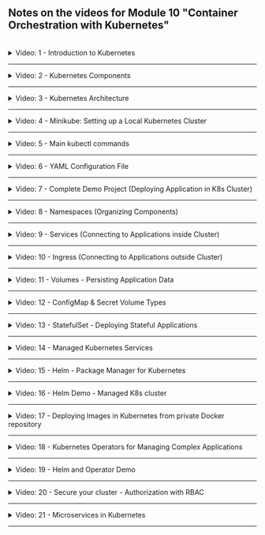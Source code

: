 ## Notes on the videos for Module 10 "Container Orchestration with Kubernetes"
<br />

<details>
<summary>Video: 1 - Introduction to Kubernetes</summary>
<br />

Kubernetes (aka K8s or Kube) is an open source container orchestration tool, developed by Google. It automates many processes involved in deploying, managing and scaling containerized applications.

It provides
- high availability or no downtime
- automatic scaling
- disaster recovery - Backup and Restore
- self-healing

</details>

*****

<details>
<summary>Video: 2 - Kubernetes Components</summary>
<br />

Main Kubernetes components worth knowing:
- Pod
- Service
- Ingress
- Config Map
- Secret
- Deployment
- Statefulset
- Volumes

### Pod
- Smallest unit of K8s
- An abstraction over container
- Usually 1 container per Pod (1 main container and n helper containers)
- Each Pod gets its own internal IP address (not each container)
- Pods are ephemeral (can die and be replaced)
- A new IP address is assigned on re-creation

### Service
- A permanent IP address that can be attached to a Pod
- Lifecycles of Service and Pod are not connected, so if a Pod crashes and gets re-created, the Service and its IP address will stay the same
- If Pods are replicated on multiple nodes, the Service can also serve as a loadbalancer for the Pods of the same type
- When creating a service you can specify its type:
  - Internal Service: By default, for example a database, which should not be accessible from outside
  - External Service: Application accessible through browser
- The address of an external Service is just `http://<node-ip>:<service-port>`

### Ingress
- Ingress is the entrypoint to your K8s cluster
- Request goes to Ingress first, which does the forwarding to the Service
- The address of the Ingress is `https://<my-app-domain>`

### ConfigMap & Secret
For external configuration, Kubernetes has these 2 components:
- ConfigMaps store non-confidential data in key-value pairs
- Secrets store sensitive data such as passwords or tokens. See [Managing Secrets](https://blog.aquasec.com/managing-kubernetes-secrets) for more information.
- Pods can consume ConfigMaps and Secrets 
  - as environment variables, 
  - CLI arguments 
  - or as config files in a Volume

### Volume
When a container crashes, K8s restarts the container but with a clean state. Meaning your data is lost!

- The Volume component attaches a physical storage on a hard drive to your Pod
- The storage could be either on a local server or outside the K8s cluster

Think of storage as an external hard drive plugged in to your K8s cluster. As a consequence, K8s doesn't manage any data persistence. So you are responsible for backing up, replicating the data etc.

### Deployment
A Deployment is a blueprint of Pods. By defining the number of replicas, K8s creates the Pods. The Service acts as a loadbalancer for the replicated Pods. Having load balanced replicas our setup is much more robust.

### StatefulSet
A StatefulSet is a blueprint for stateful applications, like databases etc. In addition to replicating features, StatefulSet makes sure database reads and writes are synchronized to avoid data inconsistencies.

### Layers of Abstraction
Deployment manages a\
-> ReplicaSet, which manages\
--> Pods, which are an abstraction of\
---> Containers

</details>

*****

<details>
<summary>Video: 3 - Kubernetes Architecture</summary>
<br />

A Kubernetes cluster consists of a set of machines, called "Nodes". There are two types of Nodes:
- **Worker Nodes** run the containerized applications. Each Node runs multiple Pods.
- **Control Planes** manage the Worker Nodes and their Pods in the cluster. Replicated over multiple machines.

### Worker Node
On each worker node 3 processes need to be installed:
- **Container Runtime:** responsible for running containers (e.g. containerd, CRI-O, Docker)
- **Kubelet:** Agent that makes sure containers are running in a Pod. Talks to underlying server (to get resources for Pod) and container runtime (to start containers in Pod)
- **Kube-Proxy:** A network proxy with intelligent forwarding of requests to the Pods (e.g. forwarding to a Pod running on the same Node to avoid network traffic)

### Control Plane
Control Planes makes global decisions about the cluster. They detect and respond to cluster events. On each control plane 4 processes need to be installed:
- **API server:** The cluster gateway - single entrypoint to the cluster. Acts as a gatekeeper for authentication, validating the request. Clients to interact with the API server are UI, API or CLI (kubectl).
- **Scheduler:** Decides on which Node a new Pod should be scheduled. Factors taken into account for scheduling decisions are resource requirements, hardware/software/ policy constraints, data locality, ... After having chosen the node, the Kubelet on that node does the actual work of running the Pod.
- **Controller Manager:** Detects state changes, like crashing of Pods, and tries to recover the cluster state as soon as possible. For that it makes request to the Scheduler to re-schedule those Pods.
- **etcd:** K8s' backing store for all cluster data. A consistent, high-available key-value store. Every change in the cluster gets saved or updated into it. All other processes like Scheduler, Controller Manager etc. do their work based on the data in etcd as well as communicate with each other through etcd store.

### Increase Cluster Capacity
To add more control plane nodes or worker nodes to the cluster, just get a fresh machine, install the required K8s processes on it and join it to the K8s cluster using a K8s command.

</details>

*****

<details>
<summary>Video: 4 - Minikube: Setting up a Local Kubernetes Cluster</summary>
<br />

### Minikube
Minikube implements a local K8s cluster. This is useful for local K8s application development. Control Plane and Worker processes run on one machine. You can run Minikube either as a container or virtual machine on your laptop.

#### Install Minikube (on Mac)
- [Installation Guide for Minikube](https://minikube.sigs.k8s.io/docs/start/)
- [Installation Guide for Kubectl](https://kubernetes.io/docs/tasks/tools/install-kubectl)

```sh
# using docker
brew update
brew install minikube
minikube start --driver=docker
minikube status

# using hyperkit
brew update
brew install hyperkit
brew install minikube
minikube start --vm-driver=hyperkit
minikube status

# kubectl has been installed as a dependency of minikube
# we don't have to install it separately
kubectl get nodes
```

</details>

*****

<details>
<summary>Video: 5 - Main kubectl commands</summary>
<br />

Kubectl is a CLI tool to interact with your K8s cluster. In order for kubectl to access a K8s cluster, it needs a kubeconfig file, which is created automatically when deploying your minikube cluster. By default, the config file is located at `~/.kube/config`. This location can be overridden by exporting an environment variable KUBECONFIG.

### Basic kubectl Commands

See [reference](https://kubernetes.io/docs/reference/kubectl/)

```sh
# list components
kubectl get all
kubectl get node(s)
kubectl get pod(s)
kubectl get service(s)
kubectl get deployment(s)
kubectl get replicaset(s)

# create components
kubectl create {k8s component} {name} {options}
kubectl create deployment nginx-depl --image=nginx

# edit / delete components
kubectl edit {k8s component} {name}
kubectl delete {k8s component} {name}
kubectl delete -f config-file.yaml

# debug pods
kubectl logs {pod-name}
kubectl describe {pod-name}

# enter the container
kubectl exec -it {pod-name} -- bash

# apply a configuration file
kubectl apply -f config-file.yaml

# create a configuration file
kubectl create deployment --image=nginx helloworld -o yaml --dry-run=client > helloworld-deployment.yaml

# export a configuration file
kubectl get deployment helloworld -o yaml > helloworld-deployment-orig.yaml 

# --- get help ---

kubectl options
kubectl help
kubectl create --help
kubectl create deployment --help

# metrics
kubectl top # returns current CPU and memory usage for a cluster’s pods or nodes, or for a particular pod or node if specified
```

</details>

*****

<details>
<summary>Video: 6 - YAML Configuration File</summary>
<br />

Kubernetes configuration/manifest files are declarative, i.e. they specify the desired state of a K8s component. Each configuration file has 3 parts:
- **metadata**
- **specification:** the attributes of "spec" are specific to the component kind
- **status:** automatically generated and added by K8s; K8s gets this information from etcd, which holds the current/actual state of any K8s component; if the actual state differs from the specified/desired state, K8s tries to fix that and reach the desired state

```yaml
apiVersion: apps/v1
kind: Deployment
metadata:
  name: devops-deployment
  labels:
    app: devops
spec:
  replicas: 1
  selector:
    matchLabels:
      app: devops
  template: # Pod configuration
    metadata:
      labels:
        app: devops
    spec:
      containers:
      - name: nginx
        image: nginx:1.16
        ports:
        - containerPort: 8080
status:
  availableReplicas: 1
  conditions:
  - lastTransitionTime: "2023-04-16T16:33:13Z"
    lastUpdateTime: "2023-04-16T16:33:13Z"
    message: Deployment has minimum availability.
    reason: MinimumReplicasAvailable
    status: "True"
    type: Available
  - lastTransitionTime: "2023-04-16T16:33:02Z"
    lastUpdateTime: "2023-04-16T16:33:13Z"
    message: ReplicaSet "tododevops-deployment-74b5b8bb9f" has successfully progressed.
    reason: NewReplicaSetAvailable
    status: "True"
    type: Progressing
  observedGeneration: 1
  readyReplicas: 1
  replicas: 1
  updatedReplicas: 1
```

The configuration of a Deployment is a bit special since it's an abstraction over Pod. Inside the Deployment spec we have the Pod configuration (own "metadata" and "spec" section = blueprint for Pod).

### Connecting components (Labels, Selectors & Ports)
Labels are key/value pairs that are attached to resources. The key and value can be randomly chosen. Via a selector the user can identify a set of resources (since labels do not provide uniqueness).

Connecting Deployment to Pods: The label of the Pod (in the template's metadata) is matched by the selector (matchedLabels) in the deployment spec.

Connecting Services to Deployments / Pods: The label of the Deployment and Pod is matched by the selector in the Service spec (the service must know which Pod belongs to it):

```yaml
apiVersion: v1
kind: Service
metadata: 
  name: devops-service
spec:
  selector:
    app: devops
  ports:
    - protocol: TCP
      port: 80
      targetPort: 8080
```

The `port` of a service specifies the port the service is listening on, whereas the `targetPort` defines the port the service is forwarding requests to. The `targetPort` of the service must match the `containerPort` of the Pod.

To see if a service is connected with the right pods, execute `kubectl describe service <service-name>` to see the endpoints of the service. The IP address of a Pod can be displayed with `kubectl get pod <pod-name> -o wide`.

To get the whole configuration file of a running deployment (and check the status information added by K8s), execute `kubectl get deployment <deployment-name> -o yaml > deployment-config-result.yaml` or `kubectl get deployment <deployment-name> -o yaml | less`.

</details>

*****

<details>
<summary>Video: 7 - Complete Demo Project (Deploying Application in K8s Cluster)</summary>
<br />

Overview:
- User updates entries in database via browser
- External service for Mongo Express as UI
- Internal service for MongoDB as database
- ConfigMap and Secret holds the MongoDB's endpoint (Service name of MongoDB) and credentials (user, pwd), which gets injected to MongoExpress Pod, so MongoExpress can connect to the DB

K8s Components needed in this setup:
- 2 Deployments / Pods
- 2 Services (1 internal, 1 external)
- 1 ConfigMap (holding internal service name needed by Mongo Express to connect to Mongo DB)
- 1 Secret (holding DB credentials needed by Mongo DB and Mongo Express)

Precondition: Minikube cluster is running on local machine (inside a Docker container).

### MongoDB Deployment
Create a file called `mongodb.yaml` with the following content:
```yaml
apiVersion: apps/v1
kind: Deployment
metadata:
  name: mongodb-deployment
  labels:
    app: mongodb
spec:
  replicas: 1
  selector:
    matchLabels:
      app: mongodb
  template:
    metadata:
      labels:
        app: mongodb
    spec:
      containers:
      - name: mongodb
        image: mongo
        ports:
        - containerPort: 27017
        env:
        - name: MONGO_INITDB_ROOT_USERNAME
          valueFrom:
            secretKeyRef:
              name: mongodb-secret
              key: mongo-root-username
        - name: MONGO_INITDB_ROOT_PASSWORD
          valueFrom:
            secretKeyRef:
              name: mongodb-secret
              key: mongo-root-password
```

We don't add the username and password as plaintext values to this file. Instead we create a secret holding these values and reference it.

### Secret
Create a file called `mongodb-secret.yaml` with the following content:
```yaml
apiVersion: v1
kind: Secret
metadata:
  name: mongodb-secret
type: Opaque
data:
  mongo-root-username: bW9uZ28=
  mongo-root-password: c2VjcmV0
```

The username and password strings are base64 encoded plain-text values. To get them enter the following commands in a shell:
```sh
echo -n 'mongo' | base64 # -n: suppresses the trailing newline character
# => bW9uZ28=
echo -n 'secret' | base64
# => c2VjcmV0
```

Because we reference the secret from within the deployment, the secret must exist when we create the deployment. So we create the secret first and then the deployment:
```sh
kubectl apply -f mongodb-secret.yaml
kubectl apply -f mongodb.yaml

# wait until the pod is ready
kubectl get pods --watch
#NAME                                  READY   STATUS              RESTARTS   AGE
#mongodb-deployment-5d966bd9d6-2ng9f   0/1     ContainerCreating   0          5s
#mongodb-deployment-5d966bd9d6-2ng9f   1/1     Running             0          55s
```

### Internal Service for MongoDB Pod
Append the following content to the `mongodb.yaml` file:
```yaml
--- # delimiter for multiple documents within one configuration yaml
apiVersion: v1
kind: Service
metadata: 
  name: mongodb-service
spec:
  selector:
    app: mongodb # must match the label of the pod
  ports:
    - protocol: TCP
      port: 27017
      targetPort: 27017 # must match the containerPort of the pod
```

Now re-apply the changes: `kubectl apply -f mongodb.yaml`.

### MongoExpress Deployment
Create a file called `mongoexpress.yaml` with the following content:
```yaml
apiVersion: apps/v1
kind: Deployment
metadata:
  name: mongo-express-deployment
  labels:
    app: mongo-express
spec:
  replicas: 1
  selector:
    matchLabels:
      app: mongo-express
  template:
    metadata:
      labels:
        app: mongo-express
    spec:
      containers:
      - name: mongo-express
        image: mongo-express
        ports:
        - containerPort: 8081
        env:
        - name: ME_CONFIG_MONGODB_SERVER
          valueFrom:
            configMapKeyRef:
              name: mongodb-configmap
              key: database_url
        - name: ME_CONFIG_MONGODB_ADMINUSERNAME
          valueFrom:
            secretKeyRef:
              name: mongodb-secret
              key: mongo-root-username
        - name: ME_CONFIG_MONGODB_ADMINPASSWORD
          valueFrom:
            secretKeyRef:
              name: mongodb-secret
              key: mongo-root-password
```

### ConfigMap
Create a file called `mongodb-configmap.yaml` with the following content:
```yaml
apiVersion: v1
kind: ConfigMap
metadata:
  name: mongodb-configmap
data:
  database_url: mongodb-service # must match the name of the internal service
```

Just like with the secret before, the config-map must exist when we create the deployment. So we create the config-map first and then the deployment:
```sh
kubectl apply -f mongodb-configmap.yaml
kubectl apply -f mongoexpress.yaml

# wait until the deployment is ready
kubectl get deployments --watch
#NAME                       READY   UP-TO-DATE   AVAILABLE   AGE
#mongo-express-deployment   0/1     1            0           1s
#mongodb-deployment         1/1     1            1           82m
#mongo-express-deployment   1/1     1            1           43s
```

### External Service for MongoExpress Pod
Append the following content to the `mongoexpress.yaml` file:
```yaml
---
apiVersion: v1
kind: Service
metadata: 
  name: mongo-express-service
spec:
  selector:
    app: mongo-express
  type: LoadBalancer # badly chosen name, because internal services also do load-balancing
                     # just assigns the service an external IP address
  ports:
    - protocol: TCP
      port: 8081
      targetPort: 8081
      nodePort: 30000 # must be between 30'000 and 32'767
```

Now re-apply the changes and list all services:
```sh
kubectl apply -f mongoexpress.yaml
kubectl get services
# =>
#NAME                    TYPE           CLUSTER-IP     EXTERNAL-IP   PORT(S)          AGE
#kubernetes              ClusterIP      10.96.0.1      <none>        443/TCP          42h
#mongo-express-service   LoadBalancer   10.97.135.6    <pending>     8081:30000/TCP   15s
#mongodb-service         ClusterIP      10.108.21.76   <none>        27017/TCP        17m
```

In "normal" K8s clusters the LoadBalancer service would get an external IP address. Because we are in a minikube cluster, the external IP address just shows `<pending>`. To assign an IP address accessible by our local browser we execute `minikube service mongo-express-service` which assigns an IP address and opens the browser pointing to this IP address and the external port of the specified service (or in the case of minikube running in a docker container, it opens a tunnel into the docker container):

```sh
minikube service mongo-express-service
#|-----------|-----------------------|-------------|---------------------------|
#| NAMESPACE |         NAME          | TARGET PORT |            URL            |
#|-----------|-----------------------|-------------|---------------------------|
#| default   | mongo-express-service |        8081 | http://192.168.49.2:30000 |
#|-----------|-----------------------|-------------|---------------------------|
#🏃  Start Tunnel für den Service mongo-express-service
#|-----------|-----------------------|-------------|------------------------|
#| NAMESPACE |         NAME          | TARGET PORT |          URL           |
#|-----------|-----------------------|-------------|------------------------|
#| default   | mongo-express-service |             | http://127.0.0.1:59516 |
#|-----------|-----------------------|-------------|------------------------|
#🎉  Öffne Service default/mongo-express-service im Default-Browser...
#❗  Weil Sie einen Docker Treiber auf darwin verwenden, muss das Terminal während des Ausführens #offen bleiben.
```

</details>

*****

<details>
<summary>Video: 8 - Namespaces (Organizing Components)</summary>
<br />

Namespaces organise resources in a K8s cluster. There are 4 namespaces available in a new cluster:
```sh
kubectl get namespaces
# =>
# NAME              STATUS   AGE
# default           Active   46h
# kube-node-lease   Active   46h
# kube-public       Active   46h
# kube-system       Active   46h
```

- kube-system: don't modify anything in this namespace; system processes and control-plane processes are running in this namespace
- kube-public: contains publicly accessible data (`kubectl cluster-info`)
- kube-node-lease: holds information about the heartbeats of nodes; each node has its associated lease object whithin this namespace (holding availabilty information)
- default: start deploying your application in the default namespace

To create a new namespace, use the command
```sh
kubectl create namespace <ns-name>
```

Or apply a config file of the following form:
```sh
apiVersion: v1
kind: Namespace
metadata:
  name: <ns-name>
```

Within a configuration file the target namespace for the component can be specified in the metadata section:
```yaml
apiVersion: v1
kind: ConfigMap
metadata:
  name: mongodb-configmap
  namespace: my-namespace
data:
  database_url: mongodb-service
```

When applying a configuration file using `kubectl` the target namespace can be specified using the option --namespace or short -n:
```sh
kubectl apply -f config.yaml --namespace=my-namespace
```

In `kubectl` commands listing components you can add the option --namespace or short -n to specify the namespace from which you want to display the components:
```sh
kubectl get deployments -n=dev
```

### Use Cases for When to Use Namespaces
- Group resources logically (e.g. database, monitoring, etc.)
- Isolate team resources to avoid conflicts
- Define environments and share resources between them (e.g. dev, stage, prod, using resources in one elastic-stack namespace; or prod-blue, prod-green using resources in one elastic-stack namespace)
- Limit permissions and compute resources (CPU, RAM, Storage) per namespace

Restrictions: In namespace B you cannot reference a ConfigMap or a Secret defined in namesapce A.

But you can share a Service defined in namespace A and use it in namespace B too. For example if the service 'mongodb-service is defined in the namespace 'database' and you want to reference it from a ConfigMap specification in namespace 'my-namespace', you just add '.database' to the service-name:
```yaml
apiVersion: v1
kind: ConfigMap
metadata:
  name: mongodb-configmap
  namespace: my-namespace
data:
  database_url: mongodb-service.database
```

There are components that cannot be added to a namespace, but live globally in the cluster (like PersistentVolume, Node or Namespace itself). To list all resources that cannot be added to a namespace, execute
```sh
kubectl api-resources --namespaced=false
```

</details>

*****

<details>
<summary>Video: 9 - Services (Connecting to Applications inside Cluster)</summary>
<br />

Each Pod has its own IP address, but when a Pod is replaced by a new one (e.g. because the old one crashed), it gets a new IP address.

Services belong to a Pod (or a group of replicated Pods) and have a lifecycle independent from the Pods. They have a stable IP address and act as a load-balancer for the replicated Pods.

There are three different types of Services:
- ClusterIP
- NodePort
- LoadBalancer

### ClusterIP Services

This is the default type of services (if no type is specified). It is an internal service, not accessible from outside the cluster. But all Pods in the cluster can talk to this internal service.

How does a Service know which Pods belong to it? The set of Pods targeted by a Service is determined by a selector. E.g. the selector `app: mongodb` (under the Service's spec > selector attribute) selects any Pod with the label `app: mongodb` (under the Pod's metadata > labels attribute). Selectors may also have multiple key value pairs. Then the Pods must have all these labels to get selected.

A Pod may have multiple containers (a main container and its helper containers / side-cars). Each container gets its own port within the Pod. How does the Service know which container/port the request must be forwarded to? The attribute `targetPort` (under the Service's spec > ports attribute) matches the port of the container (under the Pod's spec > containers > ports attribute).

#### Subtype Multi-Port Internal Service
If a helper-container within a port must be accessible too (e.g. a mongodb-exporter used by a monitoring component), the Service for that Pod must have multiple ports:
```yaml
apiVersion: v1
kind: Service
metadata: 
  name: mongodb-service
spec:
  selector:
    app: mongodb
  ports:
    - name: mongodb
      protocol: TCP
      port: 27017
      targetPort: 27017
    - name: mongodb-exporter
      protocol: TCP
      port: 9216
      targetPort: 9216
```

Note that port definitions must be given a name as soon as you have more than one.

#### Subtype Headless Internal Service

When a client needs to communicate with one specific Pod directly, instead of a randomly (by the service) selected one. Use case: when Pod replicas are not identical, for example with stateful apps, like when only master is allowed to write to database.

When a client needs to get the IP address of a Service, it can do a K8s DNS lookup and get the cluster IP address of the Service. But if you set the `clusterIP` attribute of a Service to be `None`, that Service won't get an IP address and the K8s DNS lookup will directly return the IP addresses of the Pods behind that Service.

```yaml
apiVersion: v1
kind: Service
metadata: 
  name: mongodb-service-headless
spec:
  clusterIP: None # <---
  selector:
    app: mongodb
  ports:
    - protocol: TCP
      port: 27017
      targetPort: 27017
```

### NodePort Services
NodePort Services are external services, i.e. they are directly accessible from outside the cluster. They are exposed on each node's IP at a static port. So the URL is the IP address of Worker Node plus the node port.

```yaml
apiVersion: v1
kind: Service
metadata: 
  name: mongodb-service-nodeport
spec:
  type: NodePort
  selector:
    app: mongodb
  ports:
    - protocol: TCP
      port: 27017
      targetPort: 27017
      nodePort: 30000 # must be within the range of 30000 .. 32767
```

Note that a ClusterIP Service, to which the NodePort Service routes, is automatically created (using the `port` and `targetPort` attributes).

If the Pods related to a NodePort Service are living on different Nodes, the NodePort Service will act as a load-balancer over these Nodes (same as load-balancing on Pod level, but on Node level).

### LoadBalancer Services
Open up ports on Nodes and making them directly accessible from outside the cluster is not secure as external traffic now has access to fixed ports on each Node.

A better solution is to use a Service of type `LoadBalancer`. It exposes the Service externally using the cloud provider's load balancer. NodePort and ClusterIP Services, to which the external load balancer routes, are automatically created. The load balancer will be the only entry point to the services.

```yaml
apiVersion: v1
kind: Service
metadata: 
  name: mongodb-service-loadbalancer
spec:
  type: LoadBalancer
  selector:
    app: mongodb
  ports:
    - protocol: TCP
      port: 27017
      targetPort: 27017
      nodePort: 30000 # must be within the range of 30000 .. 32767
```

In production you will either configure Ingress or a LoadBalancer service to make a Service accessible from outside the cluster.

</details>

*****

<details>
<summary>Video: 10 - Ingress (Connecting to Applications outside Cluster)</summary>
<br />

Instead of accessing your application via `http://<external-service-ip>:port` you would prefer something like `https://myapp.com/`. This is where Ingress comes in. It acts as the entry-point of your application and pass incoming requests over to an internal Service.

### Configuration YAML
```yaml
apiVersion: networking.k8s.io/v1
kind: Ingress
metadata:
  name: myapp-ingress
spec:
  rules:
  - host: myapp.com # map domain name to IP address of the node, which is the entrypoint
    http: # 2nd step: incoming request gets forwarded to internal service
      paths:
      - path: /
        pathType: Prefix
        backend:
          service:
            name: myapp-internal-service
            port:
              number: 8080
```

### Ingress Controller
You need an implementation for Ingress, which is the Ingress Controller (a Pod). It
- evaluates all the rules defined in Ingress configuration files,
- manages redirections,
- is the entry-point to the cluster.

There are many third-party [implementations](https://kubernetes.io/docs/concepts/services-networking/ingress-controllers/). The implementation of K8s is the [Nginx Ingress Controller](https://www.nginx.com/products/nginx-ingress-controller/).

In production environment you usually have load-balancer or another kind of proxy which acts as the only entry point to your k8s cluster and redirects incoming requests to the Ingress Controller.

### Install Ingress in Minikube
To install an Ingress Controller in Minikube, you can automatically start the K8s Nginx implementation of Ingress Controller by executing the following command:
```sh
minikube addons enable ingress
# Nachdem das Addon aktiviert wurde, führen Sie bitte "minikube tunnel" aus, dann sind ihre Resourcen über "127.0.0.1" erreichbar

# check
kubectl get pods -n kube-system
```

### Configure Ingress for Access to K8s Dashboard
Start K8s Dashboard in Minikube:
```sh
minikube dashboard # this opens the K8s dashboard in the default browser
```

Collect the information needed to configure Ingress:
```sh
# in a new terminal
kubectl get namespaces
# NAME                   STATUS   AGE
# default                Active   4d22h
# ingress-nginx          Active   23h
# kube-node-lease        Active   4d22h
# kube-public            Active   4d22h
# kube-system            Active   4d22h
# kubernetes-dashboard   Active   22h   <----

kubectl get all -n kubernetes-dashboard
# ...
# NAME                                TYPE        CLUSTER-IP      EXTERNAL-IP   PORT(S)    AGE
# service/kubernetes-dashboard        ClusterIP   10.110.201.35   <none>        80/TCP     23h
# ...
```

Create a file called `dashboard-ingress.yaml` with the following content:
```yaml
apiVersion: networking.k8s.io/v1
kind: Ingress
metadata:
  name: dashboard-ingress
  namespace: kubernetes-dashboard
spec:
  rules:
  - host: dashboard.com
    http:
      paths:
      - path: /
        pathType: Prefix
        backend:
          service:
            name: kubernetes-dashboard
            port: 80
```

Apply this config file and wait for an IP address to be assigned:
```sh
kubectl apply -f dashboard-ingress.yaml

kubectl get ingress -n kubernetes-dashboard --watch
# NAME                CLASS   HOSTS           ADDRESS        PORTS   AGE
# dashboard-ingress   nginx   dashboard.com                  80      5s
# dashboard-ingress   nginx   dashboard.com   192.168.49.2   80      32s
```

In order to map the defined host `dashboard.com` to the IP address assigned to ingress, we add an entry `192.168.49.2    dashboard.com` to the hosts file `/etc/hosts`. Now we can access the dashboard using `http://dashboard.com`.

****
Note: This seems not to work when using minikube with Docker driver.
****

### Define Multiple Paths for the Same Host
```yaml
apiVersion: networking.k8s.io/v1
kind: Ingress
metadata:
  name: myapp-ingress
spec:
  rules:
  - host: myapp.com
    http:
      paths:
      - path: /analytics
        pathType: Prefix
        backend:
          service:
            name: analytics-service
            port: 3000
      - path: /shopping
        pathType: Prefix
        backend:
          service:
            name: shopping-service
            port: 8080
```

### Define Multiple Subdomains
```yaml
apiVersion: networking.k8s.io/v1
kind: Ingress
metadata:
  name: myapp-ingress
spec:
  rules:
  - host: analytics.myapp.com
    http:
      paths:
      - path: /
        pathType: Prefix
        backend:
          service:
            name: analytics-service
            port: 3000
  - host: shopping.myapp.com
    http:
      paths:
      - path: /
        pathType: Prefix
        backend:
          service:
            name: shopping-service
            port: 8080
```

### Configuring TLS Certificate
```yaml
apiVersion: networking.k8s.io/v1
kind: Ingress
metadata:
  name: tls-example-ingress
spec:
  tls:
  - hosts:
    - myapp.com
    secretName: myapp-secret-tls
  rules:
  - host: myapp.com
    http:
      paths:
      - path: /
        pathType: Prefix
        backend:
          service:
            name: myapp-service
            port: 3000
---
apiVersion: v1
kind: Secret
metadata:
  name: myapp-secret-tls
  namespace: default
data:
  tls.crt: <base64 encoded cert>
  tls.key: <base64 encoded key>
type: kubernetes.io/tls # <-----
```

</details>

*****

<details>
<summary>Video: 11 - Volumes - Persisting Application Data</summary>
<br />

K8s offers no data persistence out of the box.

A volume is a directory (with some data in it), which is accessible to the containers in a Pod. Persistent volumes exist beyond the lifetime of a Pod, even beyond the lifetime of the cluster. Volumes must be available on all nodes, because it is not known on which node a new pod gets started when the old one is replaced.

 The way to persist data in K8s using volumes is with these 3 resources:
- Persistent Volume (PV): Storage in the cluster that has been provisioned by an administrator or dynamically provisioned using Storage Classes
- Persitent Volume Claim (PVC): A request for storage by a user; similar to Pods, while Pods consume node resources, PVCs consume PV resources
- Storage Class (SC): SC provisions PV dynamically when PVC claims it

### Persitent Volume
Persistent Volumes are NOT namespaced, so PV resource is accessible to the whole cluster. Depending on storage type, spec attributes differ. In official documentation you can find a complete list of more than 25 storage backends supported by K8s.

PV is configured in a yaml file (kind: `PersistentVolume`). The spec attribute differs depending on the storage type. The following is an example of a Persitent Volume using an NFS server:
```yaml
apiVersion: v1
kind: PersistentVolume
metadata:
  name: pv0003
spec:
  capacity:
    storage: 5Gi
  volumeMode: Filesystem
  accessModes:
    - ReadWriteOnce
  persistentVolumeReclaimPolicy: Recycle
  storageClassName: slow
  mountOptions:
    - hard
    - nfsvers=4.1
  nfs:
    path: /tmp
    server: 172.17.0.2
```

Persistant Volume is just an abstraction. The real physical storage resource (e.g. local filesystem, remote NFS, cloud storage) has to be made available to the cluster and provisioned by a system administrator. It can be seen as a plugin to the cluster.

Local volumes are tied to one specific node. And they don't survive a cluster crash. For database storage you should always use a remote volume type.

### Persistent Volume Claim
System administrators provision the persistent volume resources for a cluster. And K8s users (developers) have to make these volumes available for their Pods. They can claim volume resources using Persistent Volume Claims (PVC). PVCs are also createed using a yaml configuration. Here's an example:
```yaml
apiVersion: v1
kind: PersistentVolumeClaim
metadata:
  name: my-pvc
spec:
  accessModes:
    - ReadWriteOnce
  volumeMode: Filesystem
  resources:
    requests:
      storage: 8Gi
  storageClassName: slow
```

Based on the specified requirements of the PVC, the best matching persistent volume resource is chosen. The volume claimed in the PVC can then be made available to the Pod by referencing the PVC:
```yaml
apiVersion: v1
kind: Pod
metadata:
  name: my-pod
spec:
  containers:
    name: nginx
    image: nginx
    volumeMounts: # mounting the volume into the container
    - name: my-pod-dir
      mountPath: "/var/www/html"
  volumes: # mounting the volume into the Pod
    - name: my-pod-dir
      persistentVolumeClaim:
        claimName: my-pvc
```

Note that PVCs must be in the same namespace as the related Pod, whereas PVs are not namespaced and are available for all nodes.

### Summary on the Levels of Abstraction
- The Pod requests the volume through a PVC.
- The PVC tries to find a PV in the cluster satisfying the PVCs requirements.
- The PV has the actual storage backend.

The Volume is mounted into the Pod and then from the Pod into the container(s). A Pod (and a container) can mount multiple volumes of different type.

ConfigMap and Secret are local volume types directly managed by K8s (see next video).

### Storage Class
In a cluster with hundreds of Pods needing persistent volume the system administrator would have to define many PVs manually. A tedious task that can quickly get very time consuming and messy. Storage classes provision Persistent Volumes dynamically and automatically whenever a PVC claims it. They are also configured in a yaml file. The storage backend is defined in the `provisioner` attribute:

```yaml
apiVersion: storage.k8s.io/v1
kind: StorageClass
metadata:
  name: slow
provisioner: kubernetes.io/aws-ebs # internal provisioner (prefix kubernetes.io)
parameters:
  type: io1
  iopsPerGB: "10"
  fsType: ext4
```

Another example of a storage class using an external provisioner:

```yaml
apiVersion: storage.k8s.io/v1
kind: StorageClass
metadata:
  name: example-nfs
provisioner: example.com/external-nfs # external provisioner
parameters:
  server: nfs-server.example.com
  path: /share
  readOnly: "false"
```

Storage Class is another abstraction level. It abstracts the underlying storage provider and defines the parameters for that storage.

If you want to let a storage class automatically provision a PV for your PVC, you can add a `storageClassName` attribute to your PVCs `spec`, referencing the required Storage Class. When the Pod then claims storage via the PVC, the PVC requests storage from the Storage Class, which then creates a PV that meets the need of the claim using the provisioner from the actual storage backend.

</details>

*****

<details>
<summary>Video: 12 - ConfigMap & Secret Volume Types</summary>
<br />

With ConfigMap and Secret you can pass individual key-value pairs to your Pods as we've seen in video 7:
```yaml
apiVersion: v1
kind: ConfigMap
metadata:
  name: mongodb-configmap
data:
  database_url: mongodb-service
---
apiVersion: v1
kind: Secret
metadata:
  name: mongodb-secret
type: Opaque
data:
  mongo-root-username: bW9uZ28=
  mongo-root-password: c2VjcmV0
---
apiVersion: apps/v1
kind: Deployment
metadata:
  name: mongo-express
  labels:
    app: mongo-express
spec:
  replicas: 1
  selector:
    matchLabels:
      app: mongo-express
  template:
    metadata:
      labels:
        app: mongo-express
    spec:
      containers:
      - name: mongo-express
        image: mongo-express
        ports:
        - containerPort: 8081
        env:
        - name: ME_CONFIG_MONGODB_ADMINUSERNAME
          valueFrom:
            secretKeyRef:
              name: mongodb-secret
              key: username
        - name: ME_CONFIG_MONGODB_ADMINPASSWORD
          valueFrom:
            secretKeyRef:
              name: mongodb-secret
              key: password
        - name: ME_CONFIG_MONGODB_SERVER 
          valueFrom: 
            configMapKeyRef:
              name: mongodb-configmap
              key: db_host
```

But how do you pass whole configuration files or certificate files to your Pods?

```yaml
apiVersion: v1
kind: ConfigMap
metadata:
  name: mosquitto-config-file
data:
  mosquitto.conf: |
    log_dest stdout
    log_type all
    log_timestamp true
    listener 9001 
---
apiVersion: v1
kind: Secret
metadata:
  name: mosquitto-secret-file
type: Opaque
data:
  secret.file: |
    c29tZSBzdXBlcnNlY3JldCBmaWxlIGNvbnRlbnRzIG5vYm9keSBzaG91bGQgc2Vl
---
apiVersion: apps/v1
kind: Deployment
metadata:
  name: mosquitto
  labels:
    app: mosquitto
spec:
  replicas: 1
  selector:
    matchLabels:
      app: mosquitto
  template:
    metadata:
      labels:
        app: mosquitto
    spec:
      containers:
        - name: mosquitto
          image: eclipse-mosquitto:1.6.2
          ports:
            - containerPort: 1883
          volumeMounts:
            - name: mosquitto-conf
              mountPath: /mosquitto/config
            - name: mosquitto-secret
              mountPath: /mosquitto/secret
              readOnly: true
      volumes:
        - name: mosquitto-conf
          configMap:
            name: mosquitto-config-file
        - name: mosquitto-secret
          secret:
            secretName: mosquitto-secret-file
```

See demo project 2 for more information.

</details>

*****

<details>
<summary>Video: 13 - StatefulSet - Deploying Stateful Applications</summary>
<br />

Stateless applications are deployed in Kubernetes using Deployment, an abstraction over a number of replicated, interchangeable (i.e. from a client's point of view identical) Pods.

Stateful applications are deployed using StatefulSet, which is also an abstraction over a number of replicated Pods, but the Pods are not interchangeable and when a Pod dies and needs to be re-scheduled, it gets the same ID as before. So replication is a more complex task with StatefulSets than it is with Deployments.

The sticky identifier is made up of the name of the StatefuleSet followed by an ordinal number (${statefull-set-name}-${ordinal}).

StatefulSets are used to deploy applications like databases. The first Pod takes the role of the master. Updates are only possible against the master Pod. Every additional Pod that gets scheduled is a worker Pod and synchronizes its data with the previous Pod. Worker Pods can only serve data queries. When Pods need to be down-scheduled, the first one to be deleted is the last created one. That's why fixed identifiers holding an ordinal are needed.

When a Pod of a StatefulSet gets deleted and re-scheduled, it is re-assigned the same volume. So each Pod needs its own PersistentVolume which must use a remote storage system, otherwise it could not be guaranteed, that it is accessable from the new Pod (that might be scheduled on a different Node than its predecessor).

With StatefulSets each Pod gets its individual DNS name (made up of ${pod-name}.${governing-service-name}).

It is important to mention, that a lot of the additional complexity (like configuring the cloning and data synchronization, make remote storage available, make backups, etc.) has to be managed by the developer. Stateful applications and containerized environments are not a really good match.

</details>

*****

<details>
<summary>Video: 14 - Managed Kubernetes Services</summary>
<br />

There are two options to create a Kubernetes cluster on a cloud platform:
- create your own cluster from scratch
- use a managed K8s service

Creating your own cluster is very time consuming as you have to setup and manage all the components (like control plane nodes) and resources (e.g. storage) by yourself.

When you use a managed Kubernetes service of the cloud provider, you only care about (and pay for) the worker nodes. You can use cloud storage solutions and a cloud native load balancer. The disadvantage is, that you depend on cloud provider specific components (vendor lock). This risk can be mitigated using Infrastructure As Code tools like Terraform or Ansible, which abstract away the underlying cloud provider.

### Examples of Managed Kubernetes Services
- AWS: Elastic Kubernetes Service (EKS)
- Azure: Azure Kubernetes Service (AKS) 
- Google: Google Kubernetes Engine (GKE) 
- Linode: Linode Kubernetes Engine (LKE)

</details>

*****

<details>
<summary>Video: 15 - Helm - Package Manager for Kubernetes</summary>
<br />

### Helm as a Package Manager
Helm is the package manager for Kubernetes. Think of it like apt/yum for Kubernetes. It helps in packaging YAML files and distributing them in public and private repositories.

To deploy your application into a K8s cluster you usually have to write a lot of K8s configuration/manifest files. These files can be bundeled into a Helm package which is called Helm Chart. A Helm chart contains a chart description (Chart.yaml) and one or more templates containing K8s manifest files. Helm is the tool managing these charts. Helm charts can be pushed to a Helm repository and downloaded by others needing to deploy ypur application. There a public repos, but you can also have your own private repo in your company (e.g. Nexus).

There are also a lot of official charts available for applications / components of general interest like Mysql, MongoDB, ElasticSearch or Prometheus. So if you want to use these components in your K8s cluster, you can just download the related Helm charts (often provided by the official creator of the component) and don't have to write all the needed K8s configuration files by yourself.

To find existing charts you can either execute `helm search <keywords>` on the command line or go to [Helm Hub](https://artifacthub.io/) and browse available packages.

### Helm as a Templating Engine
When deploying a couple of microservices, you often write K8s configurations files that are more or less the same and differ only in a few lines. With Helm Charts you can write template files containing the common part and placeholders like `{{ .Values.container.image }}`, from which the concrete configuration files will then be generated. The values are defined in a separate file called `values.yaml`.\
Another use case is to deploy the same bundle of K8s components across multiple environments (e.g. Development, Staging, Production).

### Helm Chart Structure
A Helm Chart directory has the following structure:
```txt
mychart/          -> top level folder defining the name of the chart
  Chart.yaml      -> meta info about the chart
  values.yaml     -> values needed in the template files
  charts/         -> dependencies (oder charts)
  templates/      -> the actual template files of this chart
  ...
```

To create the K8s configuration files execute `helm install --values=overlays/dev/values.yaml <chartname>`. The `values.yaml` file contains the default values. They are overridden/merged with the values in a file provided with the `--values` option resulting in the final `.Values` object referenced in the template files. As an alternative (for quick changes) it is also possible to override values with the `--set` option like this: `helm install --set version=2.0.0 <chartname>`.

### Helm Release Management
**Helm Version 2**\
Helm is divided into two parts, a Helm Client (CLI) and Server (called Tiller). Tiller is running in the K8s cluster where you want to deploy your components. When `helm install <chartname>` is executed, the YAML files are sent to the Tiller, which applies them on the K8s cluster. Tiller stores all the files it received thus creating a history of chart executions. You may then call `helm upgrade <chartname>` to just apply the changes to the existing deployment instead of creating a new one. You may also rollback to earlier versions using the `helm rollback <chartname>` command.

**Helm Version 3**\
Because Tiller has too much power inside the K8s cluster (it may create, update, delete components), it was seen as too big a security issue and got removed completely in Helm version 3.

In Helm 3, an application's state is tracked in-cluster by a pair of objects:
- the release object: represents an instance of an application
- the release version secret: represents an application's desired state at a particular instance of time (the release of a new version, for example)

A `helm upgrade` requires an existing release object (which it may modify) and creates a new release version secret that contains the new values and rendered manifest.

### Links
- [Install Helm](https://helm.sh/docs/intro/install/)
- [Helm Hub](https://artifacthub.io/)

</details>

*****

<details>
<summary>Video: 16 - Helm Demo - Managed K8s cluster</summary>
<br />

### Create a K8s Cluster on Linode Kubernetes Engine (LKE)
Login to your [Linode account](https://cloud.linode.com/), press the blue "Create" button and select "Kubernetes". Enter a cluster name (e.g. 'devops-bootcamp'), choose a region close to you (e.g. 'Frankfurt, DE (eu-central)') and select the latest Kubernetes version (e.g. 1.26). In the "Add Node Pools" section select the "Shared CPU" tab and add 2 "Linode 4 GB" nodes to the cart. Check the "I have read..." disclaimer and press the "Create Cluster" button.\
On the dashboard you can see the two worker nodes (Linodes). Wait until both are up and running.

In the Kubernetes section at the top you can download a 'devops-bootcamp-kubeconfig.yaml' file with the credentials and certificates you need to connect to the K8s cluster. Download it and set the environment variable KUBECONFIG on your local machine to this file:
```sh
export KUBECONFIG=</path/to/download-folder>/devops-bootcamp-kubeconfig.yaml

# now kubectl commands will be connected with the linode cluster
kubectl get nodes
# =>
# NAME                            STATUS   ROLES    AGE   VERSION
# lke104424-156177-6445973ec1e1   Ready    <none>   19m   v1.26.3
# lke104424-156177-6445973f23f0   Ready    <none>   19m   v1.26.3
```

### Deploy a Replicated Stateful MongoDB Service in the Cluster Using a Helm Chart
To deploy a StatefulSet for the MongoDB service we could create all the needed K8s configuration files by ourselves. Or we could use a bundle (Helm Chart) of those files.

If you haven't installed Helm yet, [install it now](https://helm.sh/docs/intro/install/). On a Mac, the easiest way to install Helm is to execute
```sh
brew update
brew install helm
```

Google for MongoDB Helm Charts. You should find the charts maintained by [Bitnami](https://bitnami.com/stack/mongodb/helm). Execute the following commands:
```sh
# add the bitnami repo
helm repo add bitnami https://charts.bitnami.com/bitnami

# search for mongodb charts in this repo
helm search repo bitnami/mongodb
# =>
# NAME                   	CHART VERSION	APP VERSION	DESCRIPTION                                       
# bitnami/mongodb        	13.9.4       	6.0.5      	MongoDB(R) is a relational open source NoSQL da...
# bitnami/mongodb-sharded	6.3.3        	6.0.5      	MongoDB(R) is an open source NoSQL database tha...
```

To see the parameters of the chart, open the browser and navigate to `https://github.com/bitnami/charts/tree/main/bitnami/mongodb`. You'll find that there are parameters `architecture`, `replicaCount`, `persistence.storageClass` and `auth.rootPassword` (among many others). To override these parameters create a file called `devops-bootcamp-mongodb-values.yaml` with the following content:
```yaml
architecture: replicaset
replicaCount: 3
persistence:
    storageClass: "linode-block-storage"
auth:
    rootPassword: t0p-secret
```

To install the chart in our Linode cluster execute the following commands:
```sh
helm install mongodb --values devops-bootcamp-mongodb-values.yaml bitnami/mongodb
# =>
# NAME: mongodb
# LAST DEPLOYED: Sun Apr 23 23:47:38 2023
# NAMESPACE: default
# STATUS: deployed
# REVISION: 1
# TEST SUITE: None
# NOTES:
# CHART NAME: mongodb
# CHART VERSION: 13.9.4
# APP VERSION: 6.0.5
# 
# ** Please be patient while the chart is being deployed **
# 
# MongoDB&reg; can be accessed on the following DNS name(s) and ports from within your cluster:
# 
#     mongodb.default.svc.cluster.local
# 
# To get the root password run:
#
#    export MONGODB_ROOT_PASSWORD=$(kubectl get secret --namespace default mongodb -o jsonpath="{.data.mongodb-root-password}" | base64 -d)
#
# To connect to your database, create a MongoDB&reg; client container:
#
#    kubectl run --namespace default mongodb-client --rm --tty -i --restart='Never' --env="MONGODB_ROOT_PASSWORD=$MONGODB_ROOT_PASSWORD" --image docker.io/bitnami/mongodb:6.0.5-debian-11-r4 --command -- bash
#
# Then, run the following command:
#    mongosh admin --host "mongodb" --authenticationDatabase admin -u root -p $MONGODB_ROOT_PASSWORD
#
# To connect to your database from outside the cluster execute the following commands:
#
#    kubectl port-forward --namespace default svc/mongodb 27017:27017 &
#    mongosh --host 127.0.0.1 --authenticationDatabase admin -p $MONGODB_ROOT_PASSWORD

kubectl get statefulset --watch
```

In the Linode web console you should see that three persistent volumes have been created (one for each replica) and attached to the two worker nodes.

### Deploy MongoExpress
Create a file called `devops-bootcamp-mongo-express.yaml` with the following content:
```yaml
apiVersion: apps/v1
kind: Deployment
metadata:
  name: mongo-express
  labels:
    app: mongo-express
spec:
  replicas: 1
  selector:
    matchLabels:
      app: mongo-express
  template:
    metadata:
      labels:
        app: mongo-express
    spec:
      containers:
      - name: mongo-express
        image: mongo-express
        ports: 
        - containerPort: 8081
        env:
        - name: ME_CONFIG_MONGODB_SERVER
          value: mongodb-0.mongodb-headless
        - name: ME_CONFIG_MONGODB_ADMINUSERNAME
          value: root # kubectl get pods; kubectl exec -it mongodb-0 -- env | grep MONGODB
        - name: ME_CONFIG_MONGODB_ADMINPASSWORD
          valueFrom: 
            secretKeyRef:
              name: mongodb              # kubectl get secrets
              key: mongodb-root-password # kubectl get secret mongodb -o yaml
---
apiVersion: v1
kind: Service
metadata:
  name: mongo-express-service
spec:
  selector:
    app: mongo-express
  ports:
    - protocol: TCP
      port: 8081
      targetPort: 8081
```

To find out some of the configuration values you can inspect the current state of the K8s cluster. To get the MongoDB admin username for example, execute the following commands:
```sh
kubectl get pods
# => 
# NAME                READY   STATUS    RESTARTS   AGE
# mongodb-0           1/1     Running   0          20h
# mongodb-1           1/1     Running   0          20h
# mongodb-2           1/1     Running   0          20h
# mongodb-arbiter-0   1/1     Running   0          20h

kubectl exec -it mongodb-0 -- env | grep MONGODB
# => 
# MONGODB_REPLICA_SET_NAME=rs0
# MONGODB_DISABLE_JAVASCRIPT=no
# MONGODB_REPLICA_SET_KEY=mAiQWTl6Xa
# MONGODB_ENABLE_JOURNAL=yes
# MONGODB_INITIAL_PRIMARY_HOST=mongodb-0.mongodb-headless.default.svc.cluster.local
# MONGODB_ROOT_PASSWORD=t0p-secret
# MONGODB_DISABLE_SYSTEM_LOG=no
# MONGODB_PORT_NUMBER=27017
# MONGODB_SYSTEM_LOG_VERBOSITY=0
# MONGODB_ADVERTISED_HOSTNAME=mongodb-0.mongodb-headless.default.svc.cluster.local
# MONGODB_ROOT_USER=root   <---------
# MONGODB_ENABLE_IPV6=no
# MONGODB_ENABLE_DIRECTORY_PER_DB=no
```

Or to get the secret key for the root password:
```sh
kubectl get secrets
# => 
# NAME                            TYPE                                  DATA   AGE
# default-token-2l7j9             kubernetes.io/service-account-token   3      23h
# mongodb                         Opaque                                2      21h
# mongodb-token-ds6qr             kubernetes.io/service-account-token   3      21h
# sh.helm.release.v1.mongodb.v1   helm.sh/release.v1                    1      21h

kubectl get secret mongodb -o jsonpath="{.data}"
# => {"mongodb-replica-set-key":"bUFpUVdUbDZYYQ==","mongodb-root-password":"dDBwLXNlY3JldA=="}
```

Apply the file, wait until the pod is running and make sure the server is listening for incoming requests:
```sh
kubectl apply -f devops-bootcamp-mongo-express.yaml

kubectl get pods
# =>
# NAME                             READY   STATUS    RESTARTS   AGE
# mongo-express-78d8b477c4-xtncr   1/1     Running   0          17s
# mongodb-0                        1/1     Running   0          21h
# mongodb-1                        1/1     Running   0          21h
# mongodb-2                        1/1     Running   0          21h
# mongodb-arbiter-0                1/1     Running   0          21h

kubectl logs mongo-express-78d8b477c4-xtncr
# =>
# ...
# Mongo Express server listening at http://0.0.0.0:8081
```

### Deploy Ingress Controller
You can install the K8s managed nginx-ingress controller using Helm:
```sh
helm repo add ingress https://kubernetes.github.io/ingress-nginx
helm install ingress-nginx ingress/ingress-nginx
# wait until IP address has been assigned
kubectl get service ingress-nginx-controller --watch
# => 
# NAME                       TYPE           CLUSTER-IP      EXTERNAL-IP     PORT(S)                      AGE
# ingress-nginx-controller   LoadBalancer   10.128.84.113   143.42.222.35   80:31566/TCP,443:30678/TCP   6m35s
```

When you go to the Linode management web-console and open the NodeBalancers section, you should see that there was one NodeBalancer created and its IP address is 143.42.222.35, the EXTERNAL-IP of the ingress LoadBalancer service.

### Create an Ingress Rule for Accessing MongoExpress from the Browser
Create a file called `devops-bootcamp-ingress.yaml` with the following content:
```yaml
apiVersion: networking.k8s.io/v1
kind: Ingress
metadata:
  annotations:
    kubernetes.io/ingress.class: nginx
  name: mongo-express
spec:
  rules:
    - host: 143-42-222-35.ip.linodeusercontent.com
      http:
        paths:
          - path: /
            pathType: Prefix
            backend:
              service:
                name: mongo-express-service
                port: 
                  number: 8081
```

Apply the file to the cluster:
```sh
kubectl apply -f devops-bootcamp-ingress.yaml

# check it
kubectl get ingress
# =>
# NAME            CLASS    HOSTS                                    ADDRESS         PORTS   AGE
# mongo-express   <none>   143-42-222-35.ip.linodeusercontent.com   143.42.222.35   80      59s
```

Now you can access the MongoExpress application in your browser navigating to [http://143-42-222-35.ip.linodeusercontent.com](http://143-42-222-35.ip.linodeusercontent.com). Create a new database and collection in it.

Then delete the Pods by scaling down the replicas to zero:
```sh
kubectl scale --replicas=0 statefulset/mongodb

kubectl get pods
# =>
# NAME                                        READY   STATUS        RESTARTS   AGE
# ingress-nginx-controller-5c6fd54c59-cwnwl   1/1     Running       0          33m
# mongo-express-78d8b477c4-xtncr              1/1     Running       0          60m
# mongodb-0                                   1/1     Running       0          22h
# mongodb-1                                   1/1     Running       0          22h
# mongodb-2                                   1/1     Terminating   0          22h
# mongodb-arbiter-0                           1/1     Running       0          22h
# ...
# NAME                                        READY   STATUS    RESTARTS   AGE
# ingress-nginx-controller-5c6fd54c59-cwnwl   1/1     Running   0          34m
# mongo-express-78d8b477c4-xtncr              1/1     Running   0          60m
# mongodb-arbiter-0                           1/1     Running   0          22h
``` 

In the Linode management web-console you will find that all the volumes have been unattached but are still there.

Now re-create the Pods by scaling the replicas up to 3 again
```sh
kubectl scale --replicas=3 statefulset/mongodb
```
and watch the volumes being re-attached to the new Pods in the Linode management web-console.

If you want to remove all the components created via Helm Charts, just execute:
```sh
helm uninstall ingress-nginx
helm uninstall mongodb
```

Note that the PersistentVolumes that have been created when installing the mongodb chart, don't get deleted by `helm uninstall`. This is a security feature, to keep the data in case you want to re-install the database later. If you want to delete the volumes, you'll have to do it manually in the Linode management web-console.

When you are done with the Kubernetes cluster on Linode, just delete it. Note that the volumes won't be deleted even if you delete the whole K8s cluster. You'll have to delete them manually.

</details>

*****

<details>
<summary>Video: 17 - Deploying Images in Kubernetes from private Docker repository</summary>
<br />

To pull a Docker image from a private repository into your K8s cluster, you have to configure explicit access from the K8s cluster to the private Docker registry. So you have to create a Secret component in the K8s cluster containing the credentials for the Docker registry. And then you have to use this Secret in the Deployment/Pod (`imagePullSecrets`).

For the demo there is a Docker image available in a private AWS ECR registry. And K8s is running in a local minikube cluster.

### Create a Secret component holding the Credentials for the AWS ECR registry
To create a Secret holding the credentials for docker-login, we create a configuration file of the following type:
```yaml
apiVersion: v1
kind: Secret
metadata:
  name: <secret-name>
data:
  .dockerconfigjson: <base64-encoded-contents-of ~/.docker/config.json file>
type: kubernetes.io/dockerconfigjson
```

To get the `~/.docker/config.json` file for our private AWS ECR registry, we have to login to that registry. We can either get the password and the do a docker login like this: 
```sh
aws ecr get-login-password --region <your region>
# => pwd
docker login -u AWS -p <pwd> <registry-host>
```

or we can directly execute the following command:
```sh
aws ecr get-login-password --region <your region> | docker login --username AWS --password-stdin <registry-host>
```

You can find this command in the AWS management web console. Navigate to Amazon ECR > Repositories, click on your repository and press the "View push commands" button.

The second way is the preferred one because you don't have to type in your ECR password in your command line (writing it to the command line history).

Executing the above docker-login command created an entry in the file `~/.docker/config.json` that looks like this:
```json
{
    "auths": {
        "<registry-host>": {},
    },
    "credsStore": "osxkeychain"
}
```

If we put this content base64 encoded into the Secret component, we won't be able to use it in our minikube cluster, because the minikube cluster is running in its own docker container and does not have access to the osx keychain. So we have to execute the docker-login command from within the minikube container.

```sh
minikube ssh

pwd
# => /home/docker

docker login -u AWS -p <pwd> <registry-host>
cat .docker/config.json
# =>
# {
# 	"auths": {
# 		"<registry-host>": {
# 			"auth": "QVdTOmV5SndZWGxzYjJGa0lqb2.....ESTFPRFEyT1RWOQ=="
# 		}
# 	}
# }

exit
```

Now we have to copy that config.json from the minikube container to our ~/.docker folder:
```sh
scp -i $(minikube ssh-key) docker@$(minikube ip):.docker/config.json ~/.docker/minikube-config.json
```

****
Note: This command does not work with minikube running in a docker container. You won't be able to connect to the IP address returned by `minikube ip`. To get the content we have to either copy it manually or mount a directory into minikube:
```sh
minikube mount ~/.docker:/home/docker/.docker

minikube ssh
docker login -u AWS -p eyJwYXlsb2FkI.....ODI2NjgyMDF9 369076538622.dkr.ecr.eu-central-1.amazonaws.com
exit

cat ~/.docker/config.json
```
****

With these preparations we are ready to get the base64 encoded content of the file `~/.docker/minikube-config.json` and create a Secret from it:
```sh
cat ~/.docker/minikube-config.json | base64
# => ewoJImF1dGhzIjogewoJCSI.....T09IgoJCX0KCX0KfQ==
```

Create a file called `docker-secret.yaml` with the following content:
```yaml
apiVersion: v1
kind: Secret
metadata:
  name: my-registry-key
data:
  .dockerconfigjson: ewoJImF1dGhzIjogewoJCSI.....T09IgoJCX0KCX0KfQ==
type: kubernetes.io/dockerconfigjson
```

Apply it with `kubectl apply -f docker-secret.yaml`.

Another way of creating the Secret, once you have the config.json file, is to use the following kubectl command:
```sh
kubectl create secret generic my-registry-key \
  --from-file=.dockerconfigjson=.docker/config.json \
  --type=kubernetes.io/dockerconfigjson
```

And finally you can also combine the docker login command with the create secret command:
```sh
kubectl create secret docker-registry my-registry-key \
  --docker-server=<registry-host> \
  --docker-username=AWS \
  --docker-password=<pwd>
```

This command does a login to the private docker registry using the given username and password and creates a Secret containing the base64 encoded content of the config.json file that would have been created by a regular `docker login` command. Even if this last way of creating the secret is the most comfortable one, be aware that you cannot create a secret containing the credentials for multiple registries. With the previous two ways you can login to multiple docker registries resulting in a config.json file that contains the credentials for all of them. 

### Create a Deployment Component Using the Docker Registry Secret
Create a file called `my-app-deployment.yaml` with the following content:
```yaml
apiVersion: apps/v1
kind: Deployment
metadata:
  name: my-app
  labels:
    app: my-app
spec:
  replicas: 1
  selector:
    matchLabels:
      app: my-app
  template:
    metadata:
      labels:
        app: my-app
    spec:
      imagePullSecrets:
      - name: my-registry-key
      containers:
      - name: my-app
        image: <registry-host>/my-app:1.0
        imagePullPolicy: Always
        ports:
          - containerPort: 3000
```

Apply it to the cluster:
```sh
kubectl apply -f my-app-deployment.yaml

kubectl get pods
kubectl describe pod <pod-name>
# => Events show you whether the image was pulled successfully or not
```

Final note: The secret have to be in the same namespace as the deployment using it. So if you have three deployments in three different namespaces and all of them pull an image from the same private repository, you have to create three different secrets (containing the same .docker/config.json file) in all three namespaces.

</details>

*****

<details>
<summary>Video: 18 - Kubernetes Operators for Managing Complex Applications</summary>
<br />

Stateless applications are totally managed by K8s. There is no application specific knowledge needed for controlling the lifecycle of these components. The control loop contantly checks the actual state, compares it with the desired state and tries to resolve differences.

With stateful applications, K8s can't automate this process natively. Stateful applications need constant management and syncing after deployment. So stateful applications, like databases, need to be operated. But instead of a human operator, K8s operators are automated and scripted. They can be seen as a custom control loop, that watches for changes in the application state. Did a replica die? It creates a new one. Did an application configuration change? It applies the up-to-date configuration. Did the application image version get updated? It restarts it with a new image version. For all that it makes use of CRDs (Custom Resource Definition), which are custom K8s components. It includes domain or application-specific knowledge, e.g. for a MySql database this could be:
- how to create mysql cluster
- how to run it
- how to synchronize the data
- how to update
- how to do backups
- etc.

Operators are often created / provided by the official maintainers of an application (like prometheus, postgres, elastic-search, mysql, etcd store, ...). There is an [OperatorHub](https://operatorhub.io/) website, or you can find operators on GitHub, etc... If you want / need to write your own operator, there's also an Operator SDK available, that supports you in this task.

</details>

*****

<details>
<summary>Video: 19 - Helm and Operator Demo</summary>
<br />

### Prometheus Architecture
- The **Prometheus Server** retrieves, processes and stores metrics data and provides HTTP endpoints accepting PromQL queries.
- The **Alertmanager** can be used to send alerts (e-Mail, Slack, etc.) based on the data the Prometheus server collected.

### How to deploy the various Prometheus components in a K8s cluster?
You can either manually create all the configuration files for the needed components (but there are a lot of components, so this is a very time consuming way of deploying Prometheus) and apply them in the right order, or you can use an operator that manages the combination of all the compontents that make up the Prometheus stack as one unit. The most effitient way of deploying an operator is using a Helm chart solving this task. The Helm chart will do the initial setup of the Prometheus Operator, Prometheus Server and Alertmanager, and the operator will then manage the running Prometheus setup.

### Setup Prometheus with a Helm Chart
#### Prometheus Community
Open your browser and navigate to the [Prometheus Community on Github](https://github.com/prometheus-community/helm-charts/tree/main/charts/kube-prometheus-stack). Here you'll find the commands to install the Helm Chart:

```sh
helm repo add prometheus-community https://prometheus-community.github.io/helm-charts
helm repo update
helm install prometheus prometheus-community/kube-prometheus-stack
# =>
# kube-prometheus-stack has been installed. Check its status by running:
kubectl --namespace default get pods -l "release=prometheus"

# Visit https://github.com/prometheus-operator/kube-prometheus for instructions on how to create & configure Alertmanager and Prometheus instances using the Operator.
```

****
Alternative: **Bitnami**
Open your browser and navigate to the [Bitnami Prometheus Operator](https://bitnami.com/stack/prometheus-operator/helm) website. Here you'll find the commands to install the Helm Chart:

```sh
helm repo add bitnami https://charts.bitnami.com/bitnami
helm repo update
helm install prometheus bitnami/kube-prometheus
# =>
# Watch the Prometheus Operator Deployment status using the command:
kubectl get deploy -w --namespace default -l app.kubernetes.io/name=kube-prometheus-operator,app.kubernetes.io/instance=prometheus

# Watch the Prometheus StatefulSet status using the command:
kubectl get sts -w --namespace default -l app.kubernetes.io/name=kube-prometheus-prometheus,app.kubernetes.io/instance=prometheus

# Prometheus can be accessed via port "9090" on the following DNS name from within your cluster:
# prometheus-kube-prometheus-prometheus.default.svc.cluster.local

# To access Prometheus from outside the cluster execute the following commands:
echo "Prometheus URL: http://127.0.0.1:9090/"
kubectl port-forward --namespace default svc/prometheus-kube-prometheus-prometheus 9090:9090

# Watch the Alertmanager StatefulSet status using the command:
kubectl get sts -w --namespace default -l app.kubernetes.io/name=kube-prometheus-alertmanager,app.kubernetes.io/instance=prometheus

# Alertmanager can be accessed via port "9093" on the following DNS name from within your cluster:
# prometheus-kube-prometheus-alertmanager.default.svc.cluster.local

# To access Alertmanager from outside the cluster execute the following commands:
echo "Alertmanager URL: http://127.0.0.1:9093/"
kubectl port-forward --namespace default svc/prometheus-kube-prometheus-alertmanager 9093:9093
``` 

For detailed information on all the parameters of the Helm chart, open the [Bitnami Prometheus Helm Charts on Github](https://github.com/bitnami/charts/tree/main/bitnami/kube-prometheus/) page.
****

### Understand the created Prometheus components
```sh
kubectl get all
```
There are
- 2 Stateful Sets: The Prometheus Server and the Alertmanager
- 3 Deployments: The Prometheus Operator (that created the two Stateful Sets), Grafana and Kube State Metrics (a dependency of the Prometheus Operator Helm Chart scraping K8s components)
- 3 ReplicaSets created by the deployments
- 1 Node Exporter Daemon Set (Daemon Sets run on every worker node) connecting to every worker node and translating node metrics (like CPU usage, load on the server, etc...) to Prometheus metrics
- a bunch of Pods
- a bunch of Services
- a bunch of ConfigMaps (e.g. how to connect to default metrics, prometheus rulefiles)
- a bunch of Secrets (certificates, usernames & passwords for Grafana, Prometheus, Operator, etc.)
- a bunch of CRDs (Custom Resource Definitions)

So besides the whole monitoring stack being deployed, we also get a monitoring configuration for the K8s cluster including both nodes and components monitoring.

You don't have to know all the details of these components. Important to know is how to add/adjust alert rules and how to adjust Prometheus configuration.

```sh
kubectl get statefulsets
# =>
# NAME                                                   READY   AGE
# alertmanager-prometheus-kube-prometheus-alertmanager   1/1     22h
# prometheus-prometheus-kube-prometheus-prometheus       1/1     22h

kubectl describe statefulset prometheus-prometheus-kube-prometheus-prometheus > prometheus.yaml
# =>
# ...
# Volumes:
#    config:
#     Type:        Secret (a volume populated by a Secret)
#     SecretName:  prometheus-prometheus-kube-prometheus-prometheus
#     Optional:    false
# ...
#    prometheus-prometheus-kube-prometheus-prometheus-rulefiles-0:
#     Type:      ConfigMap (a volume populated by a ConfigMap)
#     Name:      prometheus-prometheus-kube-prometheus-prometheus-rulefiles-0
#     Optional:  false

kubectl get secret prometheus-prometheus-kube-prometheus-prometheus -o jsonpath="{.data.prometheus\.yaml\.gz}" | base64 -d | gunzip > prometheus-config.yaml

kubectl get configmap prometheus-prometheus-kube-prometheus-prometheus-rulefiles-0 -o yaml > rules.yaml
```

### Access Grafana
```sh
kubectl get services
# => 
# NAME                 TYPE        CLUSTER-IP       EXTERNAL-IP   PORT(S)   AGE
# ...
# prometheus-grafana   ClusterIP   10.107.198.230   <none>        80/TCP    22h
# ...
```

Grafana is an internal service. In production environment you would usually define an ingress to make it accessible from outside of the cluster. To access it for this demo, we just define a port-forwarding:
```sh
kubectl get pods
# =>
# NAME                                                     READY   STATUS    RESTARTS        AGE
# alertmanager-prometheus-kube-prometheus-alertmanager-0   2/2     Running   1 (4m50s ago)   4m53s
# prometheus-grafana-6984c5759f-cd6zw                      3/3     Running   0               4m56s
# prometheus-kube-prometheus-operator-655c5b45c7-tlfvc     1/1     Running   0               4m56s
# prometheus-kube-state-metrics-7fbdd95dc4-bllf5           1/1     Running   0               4m56s
# prometheus-prometheus-kube-prometheus-prometheus-0       2/2     Running   0               4m53s
# prometheus-prometheus-node-exporter-jw2gg                1/1     Running   0               4m56s

kubectl port-forward prometheus-grafana-6984c5759f-cd6zw 3000
```

Now we can access the Grafana UI in the browser on `localhost:3000`, username `admin` and password `prom-operator` (looked up in the prometheus operator [chart documentation](https://github.com/prometheus-community/helm-charts/blob/main/charts/kube-prometheus-stack/values.yaml) -> `adminPassword`).

### Access Prometheus UI
Prometheus itself provides a UI too. It can be access on port 9090 of the related pod, so let's setup a port-forwarding too:
```sh
kubectl port-forward prometheus-prometheus-kube-prometheus-prometheus-0 9090
```

Now access the Prometheus UI on `localhost:9090`. Under 'Status' > 'Rules' you can find all the alerting rules and under 'Status' > 'Targets' you can find all the metric endpoints that are being scraped.

</details>

*****

<details>
<summary>Video: 20 - Secure your cluster - Authorization with RBAC</summary>
<br />

### Authentication
Cluster administrators can choose from different authentication strategies like
  - static token file (a csv file with a minimum of 3 columns: token, user name, user uid, followed by optional group names)
  - client certificates
  - 3rd party identity service (like LDAP)

The API server (part of the K8s control plane) handles authentication of all the requests using the configured authentcation strategy.

### Authorization
K8s supports multiple authorization modules, such as
- ABAC mode (Attribute Based Access Control)
- RBAC mode (Role Based Access Control)
- Webhook mode

On cluster creation, admins configure the authorization modules that should be used. K8s checks each module, and if any module authorizes the request, then the request can proceed.

### Role & RoleBinding
The **Role** component allows you to define namespace permissions. It is bound to a specific namespace and allows you to specify what resources you can in that namespace and what actions can be performed on these resources (access permissions).

Linking a role to a specific person / user or a group of users is the purpose of the **RoleBinding** component.

### ClusterRole & ClusterRoleBinding
As Role is bound to a namespace it cannot be used for administrators since they need cluster wide permissions. **ClusterRole** and **ClusterRoleBinding** are similar to Role and RoleBinding but not related to a namespace but to a whole cluster and can thus be used to define the permissions for admins and admin groups.

### Users, Groups and Service-Accounts in Kubernetes
K8s doesn't manage users natively. There is no K8s resource representing normal user accounts.

Applications and services also access the cluster. For this purpose there is (unlike for human users) a specific K8s component representing applications called **ServiceAccount**. It can be created like this:
`kubectl create serviceaccount <service-account-name>`. ServiceAccounts can be bound to Roles or ClusterRoles via RoleBinding or ClusterRoleBinding.

### Example Configuration Files
See the [K8s Documentation](https://kubernetes.io/docs/reference/access-authn-authz/rbac/)

**Role**
```yaml
apiVersion: rbac.authorization.k8s.io/v1
kind: Role
metadata:
  namespace: default
  name: developer
rules:
- apiGroups: [""] # "" indicates the core API group
  resources: ["pods"]
  verbs: ["get", "watch", "create", "list"]
- apiGroups: [""]
  resources: ["secrets"]
  verbs: ["get"]
- apiGroups: [""]
  resources: ["configmaps"]
  resourceNames: ["my-configmap"] # restrict permissions to a specific ConfigMap only
  verbs: ["update", "get"]
```

**RoleBinding**
```yaml
apiVersion: rbac.authorization.k8s.io/v1
kind: RoleBinding
metadata:
  name: developer-binding
  namespace: default
subjects:
# You can specify more than one "subject"
- kind: User
  name: jane # "name" is case sensitive
  apiGroup: rbac.authorization.k8s.io
- kind: Group
  name: developers
  apiGroup: rbac.authorization.k8s.io
- kind: ServiceAccount
  name: jenkins
  apiGroup: rbac.authorization.k8s.io
roleRef:
  # "roleRef" specifies the binding to a Role / ClusterRole
  kind: Role # this must be Role or ClusterRole
  name: developer # this must match the name of the Role or ClusterRole you wish to bind to
  apiGroup: rbac.authorization.k8s.io
```

Note that a RoleBinding can also reference a ClusterRole to grant the permissions defined in that ClusterRole to resources inside the RoleBinding's namespace. This kind of reference lets you define a set of common roles across your cluster, then reuse them within multiple namespaces.

**ClusterRole**
```yaml
apiVersion: rbac.authorization.k8s.io/v1
kind: ClusterRole
metadata:
  # "namespace" omitted since ClusterRoles are not namespaced
  name: cluster-admin
rules:
- apiGroups: [""]
  resources: ["nodes"]
  verbs: ["get", "create", "list", "delete", "update"]
```

**ClusterRoleBinding**
```yaml
apiVersion: rbac.authorization.k8s.io/v1
kind: ClusterRoleBinding
metadata:
  name: cluster-admin-binding
subjects:
- kind: Group
  name: cluster-admins
  apiGroup: rbac.authorization.k8s.io
roleRef:
  kind: ClusterRole
  name: cluster-admin
  apiGroup: rbac.authorization.k8s.io
```

### Checking API Access
Kubectl provides an `auth can-i` subcommand to quickly check wether the current user can perform a given action:
```sh
kubectl auth can-i create deployments --namespace dev
```

Admins can also check the permissions of other users:
```sh
kubectl auth can-i list secrets --namespace dev --as dave
kubectl auth can-i list pods --namespace target --as system:serviceaccount:dev:dev-sa
```

### Links
- [Authentication](https://kubernetes.io/docs/reference/access-authn-authz/authentication/)
- [3 Realistic Approaches to K8s RBAC](https://thenewstack.io/three-realistic-approaches-to-kubernetes-rbac/)

</details>

*****

<details>
<summary>Video: 21 - Microservices in Kubernetes</summary>
<br />

### Introduction to Microservices
- Microservices are an architectural approach to software development.
- Software is composed of small independent services (instead of having a huge monolith).
- Each business functionality is encapsulated into own Microservice (MS).

Benefits:
- Each MS can be developed, packaged and released independently.
- Changes in one MS don't affect other MS.
- Less interconnected logic, loosely coupled
- Each MS can be developed by separate developer teams.

### Communication between Microservices
The communication between microservices can happen in different ways:
- Service-to-service API calls (direct communication)
- Message-based communication (through a message broker, like Rabbitmq or Redis)
- Service-mesh architecture (each MS has its own helper proxy / sidecar container handling the communication for that specific MS, e.g. Istio, Linkerd, HashiCorp Consul)

### Deploying a Microserices Application
To successfully deploy a MS application into  a K8s cluster, you need to know
- which services you need to deploy
- which service is talking to which other service
- how are they communicating
- which database (or other 3rd party services) are they using
- on which port does each service run

Then you have to prepare the K8s environment by deploying any needed 3rd party apps and creating the Secrets and ConfigMaps for the microservices. And finally you can create Deployment and Service for each microservice.

When deploying multiple similar services to K8s, you can use a helm chart with one common template and replace specific values for each service on the fly during deployment.

</details>

*****